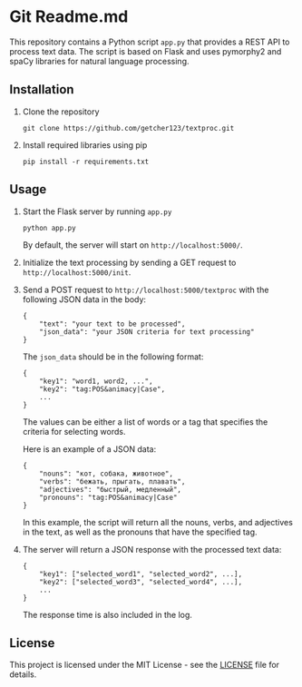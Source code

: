 # Git Readme.md 

This repository contains a Python script `app.py` that provides a REST API to process text data. The script is based on Flask and uses pymorphy2 and spaCy libraries for natural language processing. 

## Installation

1. Clone the repository
   ```
   git clone https://github.com/getcher123/textproc.git
   ```
2. Install required libraries using pip
   ```
   pip install -r requirements.txt
   ```

## Usage

1. Start the Flask server by running `app.py`
   ```
   python app.py
   ```
   By default, the server will start on `http://localhost:5000/`.

2. Initialize the text processing by sending a GET request to `http://localhost:5000/init`.

3. Send a POST request to `http://localhost:5000/textproc` with the following JSON data in the body:
   ```
   {
       "text": "your text to be processed",
       "json_data": "your JSON criteria for text processing"
   }
   ```
   The `json_data` should be in the following format:
   ```
   {
       "key1": "word1, word2, ...",
       "key2": "tag:POS&animacy|Case",
       ...
   }
   ```
   The values can be either a list of words or a tag that specifies the criteria for selecting words.

   Here is an example of a JSON data:
   ```
   {
       "nouns": "кот, собака, животное",
       "verbs": "бежать, прыгать, плавать",
       "adjectives": "быстрый, медленный",
       "pronouns": "tag:POS&animacy|Case"
   }
   ```
   In this example, the script will return all the nouns, verbs, and adjectives in the text, as well as the pronouns that have the specified tag.

4. The server will return a JSON response with the processed text data:
   ```
   {
       "key1": ["selected_word1", "selected_word2", ...],
       "key2": ["selected_word3", "selected_word4", ...],
       ...
   }
   ```
   The response time is also included in the log.

## License

This project is licensed under the MIT License - see the [LICENSE](LICENSE) file for details.